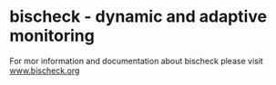 # bischeck - dynamic and adaptive monitoring
For mor information and documentation about bischeck please visit www.bischeck.org
